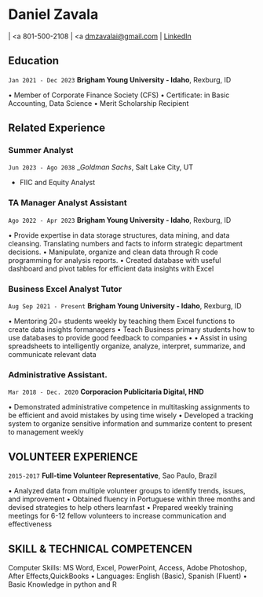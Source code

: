 
# Daniel Zavala 


<div id="webaddress">

| <a 801-500-2108</a>
| <a dmzavalai@gmail.com</a>
| <a href="https://www.linkedin.com/in/dzavalai/">LinkedIn</a>

</div>

<!-- https://www.monique.tech/the-art-of-markdown -->

## Education
`Jan 2021 - Dec 2023`
__Brigham Young University - Idaho__, Rexburg, ID

• Member of Corporate Finance Society (CFS)
• Certificate: in Basic Accounting, Data Science
• Merit Scholarship Recipient


## Related Experience

### Summer Analyst

`Jun 2023 - Ago 2038`
__Goldman Sachs_, Salt Lake City, UT

- FIIC and Equity Analyst

### TA Manager Analyst Assistant

`Ago 2022 - Apr 2023`
__Brigham Young University - Idaho__, Rexburg, ID

• Provide expertise in data storage structures, data mining, and data cleansing. Translating numbers and facts to inform strategic department decisions.
• Manipulate, organize and clean data through R code programming for analysis reports.
• Created database with useful dashboard and pivot tables for efficient data insights with Excel


### Business Excel Analyst Tutor

`Aug Sep 2021 - Present`
__Brigham Young University - Idaho__, Rexburg, ID

• Mentoring 20+ students weekly by teaching them Excel functions to create data insights formanagers
• Teach Business primary students how to use databases to provide good feedback to companies •
• Assist in using spreadsheets to intelligently organize, analyze, interpret, summarize, and communicate
 relevant data

### Administrative Assistant.

`Mar 2018 - Dec. 2020`
__Corporacion Publicitaria Digital, HND__

• Demonstrated administrative competence in multitasking assignments to be efficient and avoid mistakes by using time wisely
• Developed a tracking system to organize sensitive information and summarize content to present to management weekly



## VOLUNTEER EXPERIENCE

`2015-2017`
__Full-time Volunteer Representative__, Sao Paulo, Brazil

• Analyzed data from multiple volunteer groups to identify trends, issues, and improvement
• Obtained fluency in Portuguese within three months and devised strategies to help others learnfast
• Prepared weekly training meetings for 6-12 fellow volunteers to increase communication and
effectiveness


## SKILL & TECHNICAL COMPETENCEN

Computer Skills: MS Word, Excel, PowerPoint, Access, Adobe Photoshop, After Effects,QuickBooks
• Languages: English (Basic), Spanish (Fluent)
• Basic Knowledge in python and R



<!-- ### Footer

Last updated: May 2013 -->


